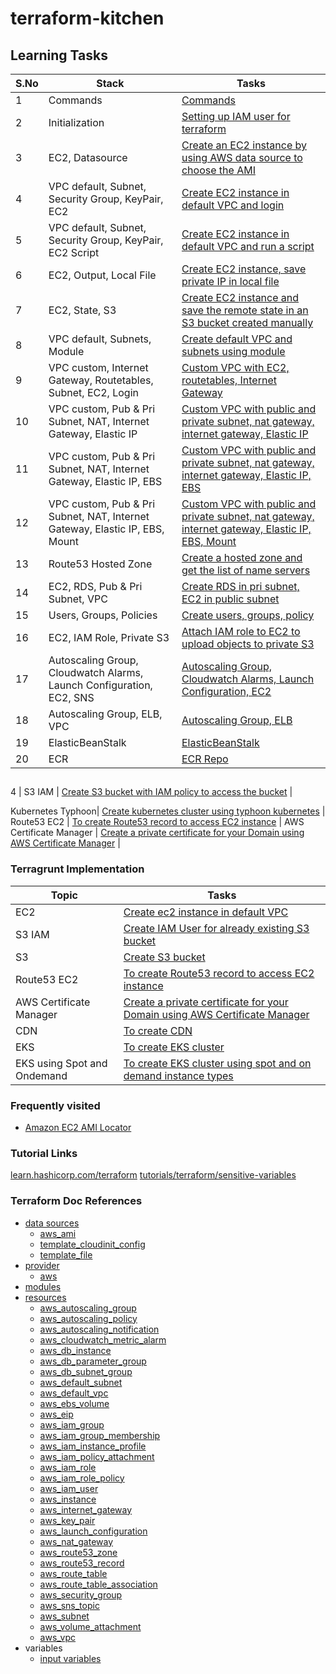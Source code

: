 # terraform-kitchen



## Learning Tasks


| S.No | Stack                                                                      | Tasks                                                                                                                                                                            | 
|------|----------------------------------------------------------------------------|----------------------------------------------------------------------------------------------------------------------------------------------------------------------------------| 
| 1    | Commands                                                                   | [Commands](task-set/task-000-commands/ReadMe.md)                                                                                                                                 |
| 2    | Initialization                                                             | [Setting up IAM user for terraform](task-set/task-000-initialization-setup)                                                                                                      |
| 3    | EC2, Datasource                                                            | [Create an EC2 instance by using AWS data source to choose the AMI](task-set/task-001-vars-provider-ec2-dataSources)                                                             |
| 4    | VPC default, Subnet, Security Group, KeyPair, EC2                          | [Create EC2 instance in default VPC and login](task-set/task-002-defaultVPC-sbnt-sg-kp-ec2)                                                                                      |                                                               
| 5    | VPC default, Subnet, Security Group, KeyPair, EC2 Script                   | [Create EC2 instance in default VPC and run a script](task-set/task-003-defaultVPC-kp-sbnt-sg-ec2-script)                                                                        |                          
| 6    | EC2, Output, Local File                                                    | [Create EC2 instance, save private IP in local file](task-set/task-004-vars-provider-ec2-output)                                                                                 | 
| 7    | EC2, State, S3                                                             | [Create EC2 instance and save the remote state in an S3 bucket created manually](task-set/task-005-vars-provider-ec2-remoteStateInS3)                                            | 
| 8    | VPC default, Subnets, Module                                               | [Create default VPC and subnets using module](task-set/task-006-defaultVPC-defaultSbnt-modules-kp)                                                                               |
| 9    | VPC custom, Internet Gateway, Routetables, Subnet, EC2, Login              | [Custom VPC with EC2, routetables, Internet Gateway](task-set/task-007-customVPC-igw-sbnt-rt-sg-kp-ec2)                                                                          
| 10   | VPC custom, Pub & Pri Subnet, NAT, Internet Gateway, Elastic IP            | [Custom VPC with public and private subnet, nat gateway, internet gateway, Elastic IP ](task-set/task-008-customVPC-3PriSbnts-3PubSbnts-nat-igw-rt)                              
| 11   | VPC custom, Pub & Pri Subnet, NAT, Internet Gateway, Elastic IP, EBS       | [Custom VPC with public and private subnet, nat gateway, internet gateway, Elastic IP, EBS](task-set/task-009-customVPC-3PriSbnts-3PubSbnts-nat-igw-rt-ec2-ebs)                  
| 12   | VPC custom, Pub & Pri Subnet, NAT, Internet Gateway, Elastic IP, EBS, Mount | [Custom VPC with public and private subnet, nat gateway, internet gateway, Elastic IP, EBS, Mount](task-set/task-010-customVPC-3PriSbnts-3PubSbnts-nat-igw-rt-ec2-ebs-withMount) | 
| 13   | Route53 Hosted Zone                                                        | [Create a hosted zone and get the list of name servers](task-set/task-011-route53)
| 14   | EC2, RDS, Pub & Pri Subnet, VPC                                            | [Create RDS in pri subnet, EC2 in public subnet](task-set/task-012-rds-vpc-ec2)
| 15   | Users, Groups, Policies                                                    | [Create users, groups, policy](task-set/task-013-IAM)
| 16   | EC2, IAM Role, Private S3                                                  | [Attach IAM role to EC2 to upload objects to private S3](task-set/task-014-IAM-roles-s3-upload-to-s3)
| 17   | Autoscaling Group, Cloudwatch Alarms, Launch Configuration, EC2, SNS       | [Autoscaling Group, Cloudwatch Alarms, Launch Configuration, EC2](task-set/task-015-autoscaling-cloudwatchAlarm-ec2-launchConfiguration)
| 18   | Autoscaling Group, ELB, VPC                                                | [Autoscaling Group, ELB](task-set/task-016-ELB-autoscaling)
| 19   | ElasticBeanStalk                                                           | [ElasticBeanStalk](task-set/task-017-Elastic-Beanstalk)
| 20   | ECR                                                                        | [ECR Repo](task-set/task-018-create-ECR-repo)

## 
4    | S3 IAM                                                   | [Create S3 bucket with IAM policy to access the bucket](aws/task-020-s3-iam-using-modules)                     |

Kubernetes Typhoon| [Create kubernetes cluster using typhoon kubernetes](aws/task-021-k8s-cluster-typhoon)                         |
Route53 EC2 | [To create Route53 record to access EC2 instance](aws/task-022-route53-ec2)                                    | 
AWS Certificate Manager | [Create a private certificate for your Domain using AWS Certificate Manager](aws/task-024-certificate-manager) |



### Terragrunt Implementation

Topic | Tasks | 
---    | --- | 
EC2  | [Create ec2 instance in default VPC](aws/task-023-terragrunt-ec2) |
S3 IAM | [Create IAM User for already existing S3 bucket](aws/task-025-terragrunt-iam-user) |
S3 | [Create S3 bucket](aws/task-026-terragrunt-s3-bucket) |
Route53 EC2 | [To create Route53 record to access EC2 instance](aws/task-022-route53-ec2) | 
AWS Certificate Manager | [Create a private certificate for your Domain using AWS Certificate Manager](aws/task-024-certificate-manager) |
CDN | [To create CDN](aws/task-027-terragrunt-cdn) | 
EKS | [To create EKS cluster](aws/task-030-creating-eks)
EKS using Spot and Ondemand | [To create EKS cluster using spot and on demand instance types](aws/task-031-creating-eks-spot)




### Frequently visited
- [Amazon EC2 AMI Locator](http://cloud-images.ubuntu.com/locator/ec2/)

### Tutorial Links

[learn.hashicorp.com/terraform](https://learn.hashicorp.com/terraform)
[tutorials/terraform/sensitive-variables](https://learn.hashicorp.com/tutorials/terraform/sensitive-variables)



### Terraform Doc References

- [data sources](https://www.terraform.io/docs/configuration/data-sources.html)
    - [aws_ami](https://www.terraform.io/docs/providers/aws/d/ami.html)
    - [template_cloudinit_config](https://www.terraform.io/docs/providers/template/d/cloudinit_config.html)
    - [template_file](https://www.terraform.io/docs/providers/template/d/file.html)
- [provider](https://www.terraform.io/docs/providers/index.html)
    - [aws](https://www.terraform.io/docs/providers/aws/index.html)
- [modules](https://www.terraform.io/docs/configuration/modules.html)
- [resources](https://www.terraform.io/docs/configuration/resources.html)
    - [aws_autoscaling_group](https://www.terraform.io/docs/providers/aws/r/autoscaling_group.html)
    - [aws_autoscaling_policy](https://www.terraform.io/docs/providers/aws/r/autoscaling_policy.html)
    - [aws_autoscaling_notification](https://www.terraform.io/docs/providers/aws/r/autoscaling_notification.html)
    - [aws_cloudwatch_metric_alarm](https://www.terraform.io/docs/providers/aws/r/cloudwatch_metric_alarm.html)
    - [aws_db_instance](https://www.terraform.io/docs/providers/aws/r/db_instance.html)
    - [aws_db_parameter_group](https://www.terraform.io/docs/providers/aws/r/db_parameter_group.html)
    - [aws_db_subnet_group](https://www.terraform.io/docs/providers/aws/r/db_subnet_group.html)
    - [aws_default_subnet](https://www.terraform.io/docs/providers/aws/r/default_subnet.html)
    - [aws_default_vpc](https://www.terraform.io/docs/providers/aws/r/default_vpc.html)
    - [aws_ebs_volume](https://www.terraform.io/docs/providers/aws/r/ebs_volume.html)
    - [aws_eip](https://www.terraform.io/docs/providers/aws/r/eip.html)
    - [aws_iam_group](https://www.terraform.io/docs/providers/aws/r/iam_group.html)
    - [aws_iam_group_membership](https://www.terraform.io/docs/providers/aws/r/iam_group_membership.html)
    - [aws_iam_instance_profile](https://www.terraform.io/docs/providers/aws/r/iam_instance_profile.html)
    - [aws_iam_policy_attachment](https://www.terraform.io/docs/providers/aws/r/iam_policy_attachment.html)
    - [aws_iam_role](https://www.terraform.io/docs/providers/aws/r/iam_role.html)
    - [aws_iam_role_policy](https://www.terraform.io/docs/providers/aws/r/iam_role_policy.html)
    - [aws_iam_user](https://www.terraform.io/docs/providers/aws/r/iam_user.html)
    - [aws_instance](https://www.terraform.io/docs/providers/aws/r/instance.html)
    - [aws_internet_gateway](https://www.terraform.io/docs/providers/aws/r/internet_gateway.html)
    - [aws_key_pair](https://www.terraform.io/docs/providers/aws/r/key_pair.html)
    - [aws_launch_configuration](https://www.terraform.io/docs/providers/aws/r/launch_configuration.html)
    - [aws_nat_gateway](https://www.terraform.io/docs/providers/aws/r/nat_gateway.html)
    - [aws_route53_zone](https://www.terraform.io/docs/providers/aws/r/route53_zone.html)
    - [aws_route53_record](https://www.terraform.io/docs/providers/aws/r/route53_record.html)
    - [aws_route_table](https://www.terraform.io/docs/providers/aws/r/route_table.html)
    - [aws_route_table_association](https://www.terraform.io/docs/providers/aws/r/route_table_association.html)
    - [aws_security_group](https://www.terraform.io/docs/providers/aws/r/security_group.html)
    - [aws_sns_topic](https://www.terraform.io/docs/providers/aws/r/sns_topic.html)
    - [aws_subnet](https://www.terraform.io/docs/providers/aws/r/subnet.html)
    - [aws_volume_attachment](https://www.terraform.io/docs/providers/aws/r/volume_attachment.html)
    - [aws_vpc](https://www.terraform.io/docs/providers/aws/r/vpc.html)
- variables
    - [input variables](https://www.terraform.io/docs/configuration/variables.html)












